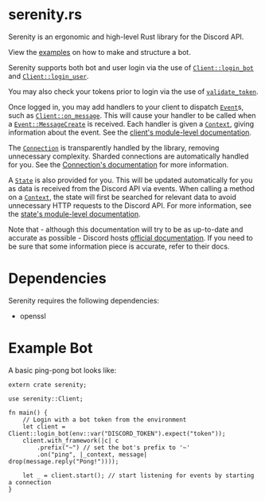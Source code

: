 # serenity.rs

Serenity is an ergonomic and high-level Rust library for the Discord API.

View the [examples] on how to make and structure a bot.

Serenity supports both bot and user login via the use of [`Client::login_bot`]
and [`Client::login_user`].

You may also check your tokens prior to login via the use of
[`validate_token`].

Once logged in, you may add handlers to your client to dispatch [`Event`]s,
such as [`Client::on_message`]. This will cause your handler to be called
when a [`Event::MessageCreate`] is received. Each handler is given a
[`Context`], giving information about the event. See the
[client's module-level documentation].

The [`Connection`] is transparently handled by the library, removing
unnecessary complexity. Sharded connections are automatically handled for
you. See the [Connection's documentation][`Connection`] for more
information.

A [`State`] is also provided for you. This will be updated automatically for
you as data is received from the Discord API via events. When calling a
method on a [`Context`], the state will first be searched for relevant data
to avoid unnecessary HTTP requests to the Discord API. For more information,
see the [state's module-level documentation][state docs].

Note that - although this documentation will try to be as up-to-date and
accurate as possible - Discord hosts [official documentation][docs]. If you
need to be sure that some information piece is accurate, refer to their
docs.

# Dependencies

Serenity requires the following dependencies:

- openssl

# Example Bot

A basic ping-pong bot looks like:

```rust,ignore
extern crate serenity;

use serenity::Client;

fn main() {
    // Login with a bot token from the environment
    let client = Client::login_bot(env::var("DISCORD_TOKEN").expect("token"));
    client.with_framework(|c| c
        .prefix("~") // set the bot's prefix to '~'
        .on("ping", |_context, message| drop(message.reply("Pong!"))));

    let _ = client.start(); // start listening for events by starting a connection
}
```

[`Client::login_bot`]: client/struct.Client.html#method.login_bot
[`Client::login_user`]: client/struct.Client.html#method.login_user
[`Client::on_message`]: client/struct.Client.html#method.on_message
[`validate_token`]: client/fn.validate_token.html
[`Connection`]: client/struct.Connection.html
[`Context`]: client/struct.Context.html
[`Event`]: model/enum.Event.html
[`Event::MessageCreate`]: model/enum.Event.html#MessageCreate.v
[`State`]: ext/state/struct.State.html
[client's module-level documentation]: client/index.html
[docs]: https://discordapp.com/developers/docs/intro
[examples]: https://github.com/zeyla/serenity.rs/tree/master/examples
[state docs]: ext/state/index.html
